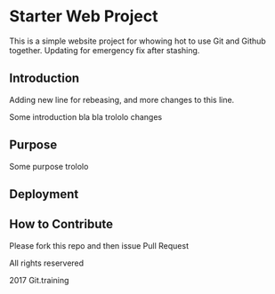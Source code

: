 # Starter Web Project

This is a simple website project for whowing hot to use Git and Github together.
Updating for emergency fix after stashing.

## Introduction

Adding new line for rebeasing, and more changes to this line.

Some introduction bla bla trololo changes

## Purpose

Some purpose trololo

## Deployment

## How to Contribute

Please fork this repo and then issue Pull Request

All rights reservered


2017 Git.training